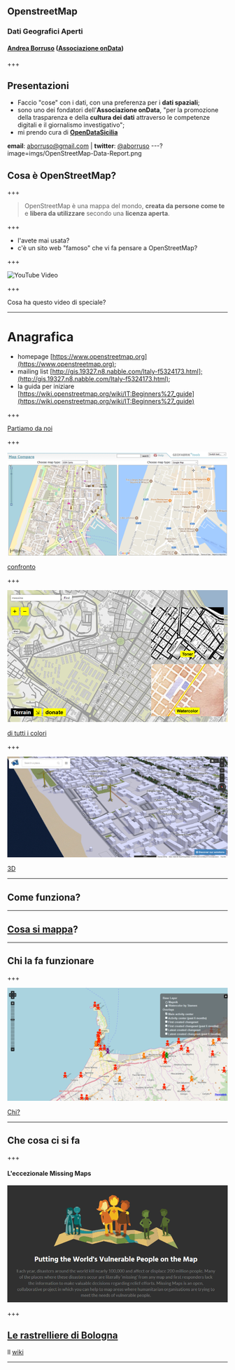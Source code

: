 ## OpenstreetMap

### Dati Geografici Aperti
#### [Andrea Borruso](https://twitter.com/aborruso/) ([Associazione onData](http://ondata.it/))

+++

## Presentazioni

- Faccio "cose" con i dati, con una preferenza per i **dati spaziali**;
- sono uno dei fondatori dell'**Associazione onData**, "per la promozione della trasparenza e della **cultura dei dati** attraverso le competenze digitali e il giornalismo investigativo";
- mi prendo cura di **[OpenDataSicilia](http://opendatasicilia.it/)**

**email**: aborruso@gmail.com | **twitter**: [@aborruso](https://twitter.com/aborruso)
---?image=imgs/OpenStreetMap-Data-Report.png

## Cosa è OpenStreetMap?

+++

> OpenStreetMap è una mappa del mondo, **creata da persone come te** e **libera da utilizzare** secondo una **licenza aperta**.

+++

- l'avete mai usata?
- c'è un sito web "famoso" che vi fa pensare a OpenStreetMap?

+++

![YouTube Video](https://www.youtube.com/embed/7sC83j6vzjo)

+++

Cosa ha questo video di speciale?

---

# Anagrafica

- homepage [https://www.openstreetmap.org](https://www.openstreetmap.org);
- mailing list [http://gis.19327.n8.nabble.com/Italy-f5324173.html];(http://gis.19327.n8.nabble.com/Italy-f5324173.html);
- la guida per iniziare [https://wiki.openstreetmap.org/wiki/IT:Beginners%27_guide](https://wiki.openstreetmap.org/wiki/IT:Beginners%27_guide)

+++

[Partiamo da noi](https://www.openstreetmap.org/#map=18/38.22174/15.23622)

+++

![compare](imgs/compare.png)

[confronto](https://tools.geofabrik.de/mc/#16/38.2201/15.2380&num=2&mt0=mapnik&mt1=google-map)

+++

![colori](imgs/colori.png)

[di tutti i colori](http://maps.stamen.com/#terrain/16/38.1848/15.5505)

+++

![3d](imgs/3d.png)

[3D](http://demo.f4map.com/#lat=38.2204431&lon=15.2421646&zoom=15&camera.theta=0.9)

---

## Come funziona?

---

## [Cosa si mappa](https://taginfo.openstreetmap.org/)?

---

## Chi la fa funzionare

+++

![chi](imgs/chi.png)

[Chi?](http://resultmaps.neis-one.org/oooc?zoom=12&lat=38.21798&lon=15.26903&layers=B0TFFFFFT)

---

## Che cosa ci si fa

+++

#### L'eccezionale Missing Maps

![missingmaps](imgs/missingmaps.png)

+++

## [Le rastrelliere di Bologna](https://ondata.github.io/rastrellierebologna/)

Il [wiki](https://github.com/ondata/rastrellierebologna)

---

